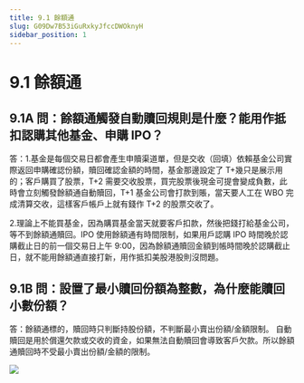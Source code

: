 ```yaml
---
title: 9.1 餘額通
slug: G09Dw7B53iGuRxkyJfccDWOknyH
sidebar_position: 1
---
```



# 9.1 餘額通

## 9.1A 問：餘額通觸發自動贖回規則是什麼？能用作抵扣認購其他基金、申購 IPO？

答：1.基金是每個交易日都會產生申贖渠道單，但是交收（回填）依賴基金公司實際返回申購確認份額，贖回確認金額的時間，基金那邊設定了 T+幾只是展示用的；客戶購買了股票，T+2 需要交收股票，買完股票後現金可提會變成負數，此時會立刻觸發餘額通自動贖回，T+1 基金公司會打款到賬，當天要人工在 WBO 完成清算交收，這樣客戶帳戶上就有錢作 T+2 的股票交收了。

2.理論上不能買基金，因為購買基金當天就要客戶扣款，然後把錢打給基金公司，等不到餘額通贖回。IPO 使用餘額通有時間限制，如果用戶認購 IPO 時間晚於認購截止日的前一個交易日上午 9:00，因為餘額通贖回金額到帳時間晚於認購截止日，就不能用餘額通直接打新，用作抵扣美股港股則沒問題。

## 9.1B 問：設置了最小贖回份額為整數，為什麼能贖回小數份額？

答：餘額通標的，贖回時只判斷持股份額，不判斷最小賣出份額/金額限制。
自動贖回是用於償還欠款或交收的資金，如果無法自動贖回會導致客戶欠款。所以餘額通贖回時不受最小賣出份額/金額的限制。

<img src="/assets/TX2fboq73ojEFdx34PtckCJ0n2g.png" src-width="1640" src-height="308" align="center"/>

